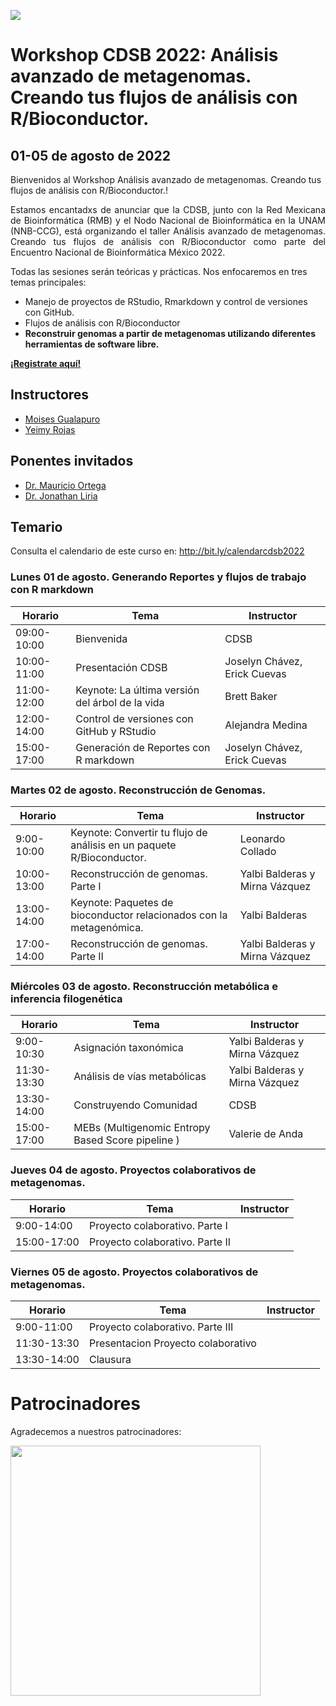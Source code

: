 ![](https://www.ikiam.edu.ec/img/logo-ikiam-grey.png)

# Workshop CDSB 2022: Análisis avanzado de metagenomas. Creando tus flujos de análisis con R/Bioconductor.

## 01-05 de agosto de 2022

Bienvenidos al Workshop Análisis avanzado de metagenomas. Creando tus flujos de análisis con R/Bioconductor.! 

<p align="justify">
Estamos encantadxs de anunciar que la CDSB, junto con la Red Mexicana de Bioinformática (RMB) y el Nodo Nacional de Bioinformática en la UNAM (NNB-CCG), está organizando el taller Análisis avanzado de metagenomas. Creando tus flujos de análisis con R/Bioconductor como parte del Encuentro Nacional de Bioinformática México 2022.

Todas las sesiones serán teóricas y prácticas. Nos enfocaremos en tres temas principales: 
</p>

-	Manejo de proyectos de RStudio, Rmarkdown y control de versiones con GitHub.
-	Flujos de análisis con R/Bioconductor
-	**Reconstruir genomas a partir de metagenomas utilizando diferentes herramientas de software libre.**

[**¡Registrate aquí!**](https://www.nnb.unam.mx/EBM2022/registro/)


## Instructores

- [Moises Gualapuro](https://comunidadbioinfo.github.io/es/authors/mirnavrl/)
- [Yeimy Rojas](https://comunidadbioinfo.github.io/es/authors/josschavezf/)


## Ponentes invitados

- [Dr. Mauricio Ortega](https://lcolladotor.github.io/es/)
- [Dr. Jonathan Liria](https://comunidadbioinfo.github.io/es/authors/valeriedeanda/)

## Temario 

Consulta el calendario de este curso en: <http://bit.ly/calendarcdsb2022>

### Lunes 01 de agosto. Generando Reportes y flujos de trabajo con R markdown

| Horario     | Tema                                      | Instructor             |
|-------------|-------------------------------------------|------------------------|
| 09:00-10:00 | Bienvenida                                | CDSB                   | 
| 10:00-11:00 | Presentación CDSB                         | Joselyn Chávez, Erick Cuevas |
| 11:00-12:00 | Keynote: La última versión del árbol de la vida | Brett Baker         |
| 12:00-14:00 | Control de versiones con GitHub y RStudio   | Alejandra Medina        |
| 15:00-17:00 | Generación de Reportes con R markdown              | Joselyn Chávez, Erick Cuevas |

### Martes 02 de agosto. Reconstrucción de Genomas.

| Horario     | Tema                                              | Instructor                        |
|-------------|---------------------------------------------------|-----------------------------------|
| 9:00-10:00  | Keynote: Convertir tu flujo de análisis en un paquete R/Bioconductor.| Leonardo Collado         |
| 10:00-13:00 | Reconstrucción de genomas. Parte I                |   Yalbi Balderas y Mirna Vázquez       |
| 13:00-14:00 | Keynote: Paquetes de bioconductor relacionados con la metagenómica.  |  Yalbi Balderas   |
| 17:00-14:00 | Reconstrucción de genomas. Parte II               |   Yalbi Balderas y Mirna Vázquez      |

### Miércoles 03 de agosto. Reconstrucción metabólica e inferencia filogenética

| Horario     | Tema                                                | Instructor              |
|-------------|-----------------------------------------------------|-------------------------|
| 9:00-10:30  | Asignación taxonómica                               |     Yalbi Balderas y Mirna Vázquez      |
| 11:30-13:30 | Análisis de vías metabólicas                        |    Yalbi Balderas y Mirna Vázquez       |
| 13:30-14:00 |      Construyendo Comunidad                         |    CDSB                 |
| 15:00-17:00 | MEBs (Multigenomic Entropy Based Score pipeline )   |     Valerie de Anda     |

### Jueves 04 de agosto. Proyectos colaborativos de metagenomas.

| Horario     | Tema                                            | Instructor                                              |
|-------------|-------------------------------------------------|---------------------------------------------------------|
| 9:00-14:00  | Proyecto colaborativo. Parte I                  |  |
| 15:00-17:00 | Proyecto colaborativo. Parte II                 |  |

### Viernes 05 de agosto. Proyectos colaborativos de metagenomas.

| Horario     | Tema                                            | Instructor                                              |
|-------------|-------------------------------------------------|---------------------------------------------------------|
| 9:00-11:00  | Proyecto colaborativo. Parte III                |  | 
| 11:30-13:30 | Presentacion Proyecto colaborativo              |  |
| 13:30-14:00 | Clausura                                        |  |

# Patrocinadores

Agradecemos a nuestros patrocinadores:

<a href="https://www.r-consortium.org/"><img src="https://www.r-consortium.org/wp-content/uploads/sites/13/2016/09/RConsortium_Horizontal_Pantone.png" width="400px" align="center"/></a>
